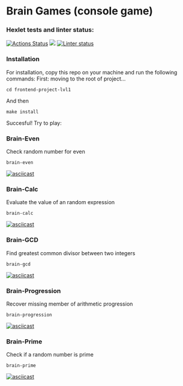 # Brain Games (console game)
### Hexlet tests and linter status:
[![Actions Status](https://github.com/VitalinaDanilova/frontend-project-lvl1/workflows/hexlet-check/badge.svg)](https://github.com/VitalinaDanilova/frontend-project-lvl1/actions)
<a href="https://codeclimate.com/github/VitalinaDanilova/frontend-project-lvl1"><img src="https://api.codeclimate.com/v1/badges/a99a88d28ad37a79dbf6/maintainability" /></a>
[![Linter status](https://github.com/VitalinaDanilova/frontend-project-lvl1/workflows/Node%20CI/badge.svg)](https://github.com/VitalinaDanilova/frontend-project-lvl1/actions)
### Installation

For installation, copy this repo on your machine and run the following commands:
First: moving to the root of project...

```
cd frontend-project-lvl1
```
And then
```
make install
```
Succesful! Try to play:

### Brain-Even
Check random number for even
```
brain-even
```
[![asciicast](https://asciinema.org/a/5LGdEaUvxoWTQfyLI5hZYPcSt.svg)](https://asciinema.org/a/5LGdEaUvxoWTQfyLI5hZYPcSt)

### Brain-Calc
Evaluate the value of an random expression
```
brain-calc
```
[![asciicast](https://asciinema.org/a/hjBZf0mmYB36SbneBDzAhOqBw.svg)](https://asciinema.org/a/hjBZf0mmYB36SbneBDzAhOqBw)

### Brain-GCD
Find greatest common divisor between two integers
```
brain-gcd
```
[![asciicast](https://asciinema.org/a/BOtqkDKA3vOhHh8WOz95eB7uC.svg)](https://asciinema.org/a/BOtqkDKA3vOhHh8WOz95eB7uC)

### Brain-Progression
Recover missing member of arithmetic progression
```
brain-progression
```
[![asciicast](https://asciinema.org/a/qvXgjv7DinzMhYIbwAaWMQmGh.svg)](https://asciinema.org/a/qvXgjv7DinzMhYIbwAaWMQmGh)

### Brain-Prime
Check if a random number is prime
```
brain-prime
```
[![asciicast](https://asciinema.org/a/MYppbS3C2TTWn9zqc5JURHl8b.svg)](https://asciinema.org/a/MYppbS3C2TTWn9zqc5JURHl8b)
